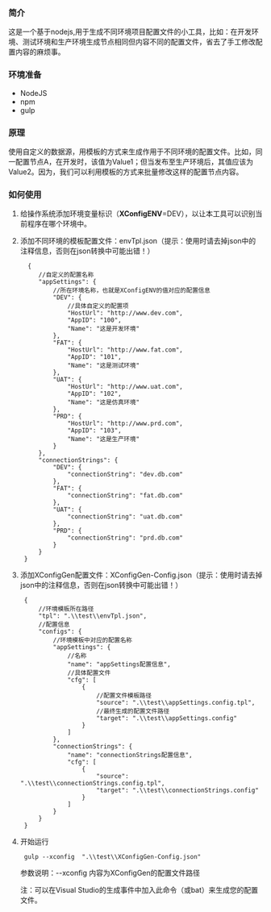 ### 简介

这是一个基于nodejs,用于生成不同环境项目配置文件的小工具，比如：在开发环境、测试环境和生产环境生成节点相同但内容不同的配置文件，省去了手工修改配置内容的麻烦事。

### 环境准备

- NodeJS
- npm
- gulp

### 原理

使用自定义的数据源，用模板的方式来生成作用于不同环境的配置文件。比如，同一配置节点A，在开发时，该值为Value1；但当发布至生产环境后，其值应该为Value2。因为，我们可以利用模板的方式来批量修改这样的配置节点内容。

### 如何使用

1. 给操作系统添加环境变量标识（**XConfigENV**=DEV），以让本工具可以识别当前程序在哪个环境中。
2. 添加不同环境的模板配置文件：envTpl.json（提示：使用时请去掉json中的注释信息，否则在json转换中可能出错！）

		 {
			//自定义的配置名称
		    "appSettings": {
				//所在环境名称，也就是XConfigENV的值对应的配置信息
		        "DEV": {
					//具体自定义的配置项
		            "HostUrl": "http://www.dev.com",
		            "AppID": "100",
		            "Name": "这是开发环境"
		        },
		        "FAT": {
		            "HostUrl": "http://www.fat.com",
		            "AppID": "101",
		            "Name": "这是测试环境"
		        },
		        "UAT": {
		            "HostUrl": "http://www.uat.com",
		            "AppID": "102",
		            "Name": "这是仿真环境"
		        },
		        "PRD": {
		            "HostUrl": "http://www.prd.com",
		            "AppID": "103",
		            "Name": "这是生产环境"
		        }
		    },
		    "connectionStrings": {
		        "DEV": {
		            "connectionString": "dev.db.com"
		        },
		        "FAT": {
		            "connectionString": "fat.db.com"
		        },
		        "UAT": {
		            "connectionString": "uat.db.com"
		        },
		        "PRD": {
		            "connectionString": "prd.db.com"
		        }
		    }
		}





3. 添加XConfigGen配置文件：XConfigGen-Config.json（提示：使用时请去掉json中的注释信息，否则在json转换中可能出错！）
		
		{
			//环境模板所在路径
		    "tpl": ".\\test\\envTpl.json",
			//配置信息
		    "configs": {
				//环境模板中对应的配置名称
		        "appSettings": {
					//名称
		            "name": "appSettings配置信息",
					//具体配置文件
		            "cfg": [
		                {
							//配置文件模板路径
		                    "source": ".\\test\\appSettings.config.tpl",
							//最终生成的配置文件路径
		                    "target": ".\\test\\appSettings.config"
		                }
		            ]
		        },
		        "connectionStrings": {
		            "name": "connectionStrings配置信息",
		            "cfg": [
		                {
		                    "source": ".\\test\\connectionStrings.config.tpl",
		                    "target": ".\\test\\connectionStrings.config"
		                }
		            ]
		        }
		    }
		}


4. 开始运行

    	gulp --xconfig  ".\\test\\XConfigGen-Config.json"

	
	参数说明：--xconfig 内容为XConfigGen的配置文件路径
	
	注：可以在Visual Studio的生成事件中加入此命令（或bat）来生成您的配置文件。



